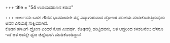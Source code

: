 +++
title = "54 ಉದಯದರುಣನ ಕರುವ"

+++
ಅರ್ಜುನನು ಬಹಳ ಗೌರವ ಭಾವದಿಂದಲೇ ತನ್ನ ವಿದ್ಯಾಗುರುವಾದ ದ್ರೋಣರ ಪರಿಚಯ ಮಾಡಿಕೊಡುತ್ತಿರುವುದು ಅವನ ವಿನಯಕ್ಕೆ ಸಾಕ್ಷಿಯಾಗಿದೆ.  
ಕೊಡನ ಹಳವಿಗೆ-ದ್ರೋಣ ಎಂದರೆ ಕೊಡ ಎಂದರ್ಥ. ಕೊqದಲ್ಲಿ ಹುಟ್ಟಿದವನು, ಆತ ಆದ್ದರಿಂದ ಕಳಶಜನೆಂಬ ಹೆಸರೂ ಇದೆ ಆತ ಅದನ್ನೇ ಧ್ವಜ ಚಿಹ್ನೆಯಾಗಿ ಮಾಡಿಕೊಂಡಿದ್ದಾನೆ